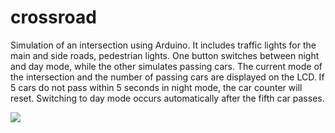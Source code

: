 # crossroad

Simulation of an intersection using Arduino. It includes traffic lights for the main and side roads, pedestrian lights. One button switches between night and day mode, while the other simulates passing cars. The current mode of the intersection and the number of passing cars are displayed on the LCD. If 5 cars do not pass within 5 seconds in night mode, the car counter will reset. Switching to day mode occurs automatically after the fifth car passes.

<img src="[https://raw.githubusercontent.com/David857/intersection-arduino/main/image.jpg]" />

